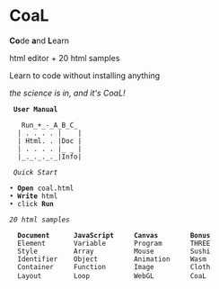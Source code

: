 # CoaL
**Co**de **a**nd **L**earn

html editor + 20 html samples

Learn to code without installing anything

*the science is in, and it's CoaL!*
<pre><code> <b>User Manual</b>

   Run_+_-_A_B_C_     
  | . . . . |    |
  | Html. . |Doc |
  | . . . . |_ _ |  	
  |_._._._._|Info| 
  
<i> Quick Start </i>

&bullet; <b>Open</b> coal.html
&bullet; <b>Write</b> html
&bullet; click <b>Run</b>

<i>20 html samples </i>

  <b>Document      JavaScript     Canvas        Bonus </b>
  Element       Variable       Program       THREE
  Style         Array          Mouse         Sushi
  Identifier    Object         Animation     Wasm
  Container     Function       Image         Cloth
  Layout        Loop           WebGL         CoaL </code> </pre>
